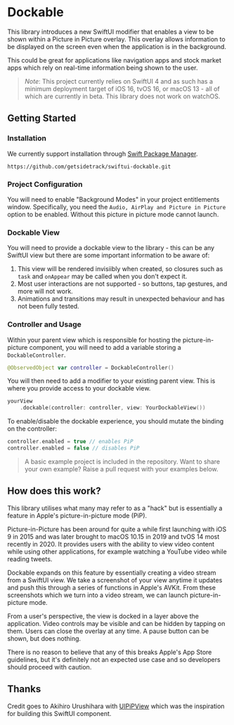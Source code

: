 # Dockable

This library introduces a new SwiftUI modifier that enables a view to be shown within a Picture in Picture overlay. This overlay
allows information to be displayed on the screen even when the application is in the background.

This could be great for applications like navigation apps and stock market apps which rely on real-time information being shown
to the user.

> *Note*: This project currently relies on SwiftUI 4 and as such has a minimum deployment target of iOS 16, tvOS 16, or macOS 13 - all of which are currently in beta. This library does not work on watchOS.

## Getting Started

### Installation

We currently support installation through [Swift Package Manager](https://www.swift.org/package-manager/).

```
https://github.com/getsidetrack/swiftui-dockable.git
```

### Project Configuration

You will need to enable "Background Modes" in your project entitlements window. Specifically, you need the 
`Audio, AirPlay and Picture in Picture` option to be enabled. Without this picture in picture mode cannot launch.

### Dockable View

You will need to provide a dockable view to the library - this can be any SwiftUI view but there are some important
information to be aware of:

1. This view will be rendered invisiibly when created, so closures such as `task` and `onAppear` may be called when you don't expect it.
2. Most user interactions are not supported - so buttons, tap gestures, and more will not work.
3. Animations and transitions may result in unexpected behaviour and has not been fully tested.

### Controller and Usage

Within your parent view which is responsible for hosting the picture-in-picture component, you will need to add a variable
storing a `DockableController`.

```swift
@ObservedObject var controller = DockableController()
```

You will then need to add a modifier to your existing parent view. This is where you provide access to your dockable view.

```swift
yourView
    .dockable(controller: controller, view: YourDockableView())
```

To enable/disable the dockable experience, you should mutate the binding on the controller:

```swift
controller.enabled = true // enables PiP
controller.enabled = false // disables PiP
```

> A basic example project is included in the repository. Want to share your own example? Raise a pull request with your examples below. 

## How does this work? 

This library utilises what many may refer to as a "hack" but is essentially a feature in Apple's picture-in-picture mode (PiP).

Picture-in-Picture has been around for quite a while first launching with iOS 9 in 2015 and was later brought to macOS 
10.15 in 2019 and tvOS 14 most recently in 2020. It provides users with the ability to view video content while using
other applications, for example watching a YouTube video while reading tweets.

Dockable expands on this feature by essentially creating a video stream from a SwiftUI view. We take a screenshot of your
view anytime it updates and push this through a series of functions in Apple's AVKit. From these screenshots which we turn
into a video stream, we can launch picture-in-picture mode.

From a user's perspective, the view is docked in a layer above the application. Video controls may be visible and can be
hidden by tapping on them. Users can close the overlay at any time. A pause button can be shown, but does nothing.

There is no reason to believe that any of this breaks Apple's App Store guidelines, but it's definitely not an expected
use case and so developers should proceed with caution.

## Thanks

Credit goes to Akihiro Urushihara with [UIPiPView](https://github.com/uakihir0/UIPiPView) which was the inspiration for building
this SwiftUI component.
